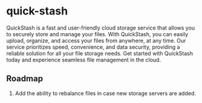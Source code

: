 # quick-stash

QuickStash is a fast and user-friendly cloud storage service that allows you to securely store and manage your files. 
With QuickStash, you can easily upload, organize, and access your files from anywhere, at any time. 
Our service prioritizes speed, convenience, and data security, providing a reliable solution for all your file storage needs. 
Get started with QuickStash today and experience seamless file management in the cloud.

## Roadmap

1. Add the ability to rebalance files in case new storage servers are added.
